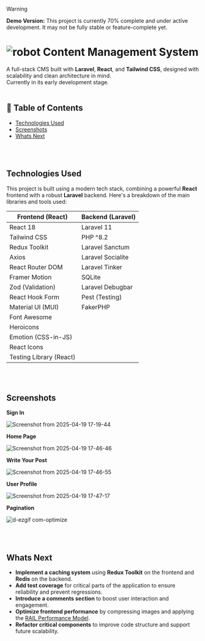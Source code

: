> [!WARNING]
> **Demo Version:** This project is currently 70% complete and under active development.
> It may not be fully stable or feature-complete yet. <br>

# ![robot](https://github.com/user-attachments/assets/9b32a962-6b4d-4b90-bfc5-0a004ee0e04f) Content Management System

A full-stack CMS built with **Laravel**, **React**, and **Tailwind CSS**, designed with scalability and clean architecture in mind.  
Currently in its early development stage.<br><br>

## 📘 Table of Contents

- [Technologies Used](#technologies-used)
- [Screenshots](#screenshots)
- [Whats Next](#whats-next)



<br><br>

## Technologies Used

This project is built using a modern tech stack, combining a powerful **React** frontend with a robust **Laravel** backend. Here's a breakdown of the main libraries and tools used:

| **Frontend (React)**        | **Backend (Laravel)**     |
|----------------------------|---------------------------|
| React 18                   | Laravel 11                |
| Tailwind CSS               | PHP ^8.2                  |
| Redux Toolkit              | Laravel Sanctum           |
| Axios                      | Laravel Socialite         |
| React Router DOM           | Laravel Tinker            |
| Framer Motion              | SQLite                    |
| Zod (Validation)           | Laravel Debugbar          |
| React Hook Form            | Pest (Testing)            |
| Material UI (MUI)          | FakerPHP                  |
| Font Awesome               |                           |
| Heroicons                  |                           |
| Emotion (CSS-in-JS)        |                           |
| React Icons                |                           |
| Testing Library (React)    |                           |


<br><br>

## Screenshots

**Sign In**

![Screenshot from 2025-04-19 17-19-44](https://github.com/user-attachments/assets/399676be-b426-4d59-a144-9c5c7c7f4a62)

**Home Page**

![Screenshot from 2025-04-19 17-46-46](https://github.com/user-attachments/assets/bf5f5b62-d9e6-4f76-9129-5724df3bef83)

**Write Your Post**

![Screenshot from 2025-04-19 17-46-55](https://github.com/user-attachments/assets/65668ffc-970b-42d8-93c9-f5c850b07644)

**User Profile**

![Screenshot from 2025-04-19 17-47-17](https://github.com/user-attachments/assets/d04e6ff2-fb3d-4427-b4b2-7c9415179383)

**Pagination**

![d-ezgif com-optimize](https://github.com/user-attachments/assets/72017e00-fdcb-4101-b382-3513c44e9424)

<br><br>

## Whats Next

- **Implement a caching system** using **Redux Toolkit** on the frontend and **Redis** on the backend.  
- **Add test coverage** for critical parts of the application to ensure reliability and prevent regressions.  
- **Introduce a comments section** to boost user interaction and engagement.  
- **Optimize frontend performance** by compressing images and applying the [RAIL Performance Model](https://web.dev/articles/rail).  
- **Refactor critical components** to improve code structure and support future scalability.
